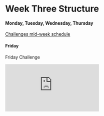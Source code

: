 # Week Three Structure

#### Monday, Tuesday, Wednesday, Thursday

[Challenges mid-week schedule](./challenges_mid_week_schedule.md)

#### Friday

Friday Challenge

![Tracking pixel](https://githubanalytics.herokuapp.com/course/sequence/apprenticeship/week03.md)
